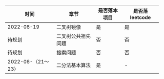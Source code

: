 
|  时间   | 章节| 是否落本项目| 是否落leetcode|
|  ----  | ----  |----  |----  |
| 2022-06-19  | 二叉树镜像 |是 |是 |
| 待规划  | 二叉树公共祖先问题 |否 |否 |
| 待规划  | 搜索问题 |否 |否 |
| 2022-06-（21～23）  | 二分法基本算法 |是 |- |